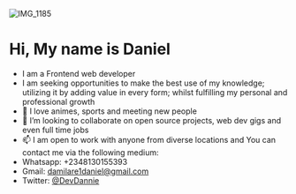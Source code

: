![IMG_1185](https://user-images.githubusercontent.com/114375388/204053696-d2ed8318-3ed1-4a5d-b8f4-dfd52b4d723d.JPG)


# Hi, My name is Daniel 
- I am a Frontend web developer 
- I am seeking opportunities to make the best use of my knowledge; utilizing it by adding value in every form; whilst fulfilling my personal and professional growth
- 👀  I love animes, sports and meeting new people
- 💞️ I’m looking to collaborate on open source projects, web dev gigs and even full time jobs
- 📫 I am open to work with anyone from diverse locations and You can contact me via the following medium:
- Whatsapp: +2348130155393
- Gmail: damilare1daniel@gmail.com
- Twitter: [@DevDannie](https://twitter.com/DevDannie)



